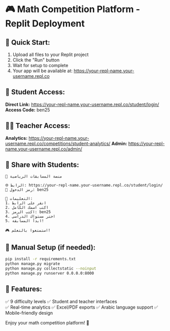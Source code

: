# 🎮 Math Competition Platform - Replit Deployment

## 🚀 Quick Start:

1. Upload all files to your Replit project
2. Click the "Run" button
3. Wait for setup to complete
4. Your app will be available at: https://your-repl-name.your-username.repl.co

## 🎯 Student Access:

**Direct Link:** https://your-repl-name.your-username.repl.co/student/login/
**Access Code:** ben25

## 👩‍🏫 Teacher Access:

**Analytics:** https://your-repl-name.your-username.repl.co/competitions/student-analytics/
**Admin:** https://your-repl-name.your-username.repl.co/admin/

## 📱 Share with Students:

```
🎯 منصة المسابقات الرياضية

🌐 الرابط: https://your-repl-name.your-username.repl.co/student/login/
🔑 رمز الدخول: ben25

📝 التعليمات:
1. انقر على الرابط
2. اكتب اسمك الكامل  
3. اكتب الرمز: ben25
4. اختر مستواك الدراسي
5. ابدأ المسابقة!

🎮 استمتعوا بالتعلم!
```

## 🔧 Manual Setup (if needed):

```bash
pip install -r requirements.txt
python manage.py migrate
python manage.py collectstatic --noinput
python manage.py runserver 0.0.0.0:8000
```

## 🎉 Features:

✅ 9 difficulty levels
✅ Student and teacher interfaces  
✅ Real-time analytics
✅ Excel/PDF exports
✅ Arabic language support
✅ Mobile-friendly design

Enjoy your math competition platform! 🚀

